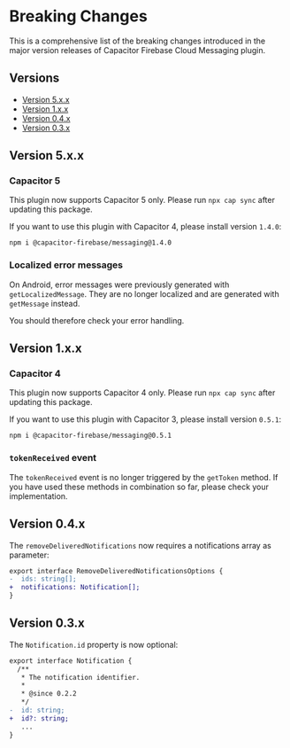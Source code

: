 # Breaking Changes

This is a comprehensive list of the breaking changes introduced in the major version releases of Capacitor Firebase Cloud Messaging plugin.

## Versions

- [Version 5.x.x](#version-5xx)
- [Version 1.x.x](#version-1xx)
- [Version 0.4.x](#version-04x)
- [Version 0.3.x](#version-03x)

## Version 5.x.x

### Capacitor 5

This plugin now supports Capacitor 5 only. Please run `npx cap sync` after updating this package.

If you want to use this plugin with Capacitor 4, please install version `1.4.0`:

```
npm i @capacitor-firebase/messaging@1.4.0
```

### Localized error messages

On Android, error messages were previously generated with `getLocalizedMessage`. They are no longer localized and are generated with `getMessage` instead.

You should therefore check your error handling.

## Version 1.x.x

### Capacitor 4

This plugin now supports Capacitor 4 only. Please run `npx cap sync` after updating this package.

If you want to use this plugin with Capacitor 3, please install version `0.5.1`:

```
npm i @capacitor-firebase/messaging@0.5.1
```

### `tokenReceived` event

The `tokenReceived` event is no longer triggered by the `getToken` method.
If you have used these methods in combination so far, please check your implementation.

## Version 0.4.x

The `removeDeliveredNotifications` now requires a notifications array as parameter:

```diff
export interface RemoveDeliveredNotificationsOptions {
-  ids: string[];
+  notifications: Notification[];
}
```

## Version 0.3.x

The `Notification.id` property is now optional:

```diff
export interface Notification {
  /**
   * The notification identifier.
   *
   * @since 0.2.2
   */
-  id: string;
+  id?: string;
   ...
}
```
